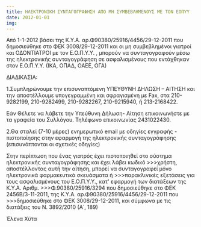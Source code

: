 ```yaml
---
title: ΗΛΕΚΤΡΟΝΙΚΗ ΣΥΝΤΑΓΟΓΡΑΦΗΣΗ ΑΠΟ ΜΗ ΣΥΜΒΕΒΛΗΜΕΝΟΥΣ ΜΕ ΤΟΝ ΕΟΠΥΥ
date: 2012-01-01
img: 
---
```

Από 1-1-2012  βάσει της Κ.Υ.Α. αρ.Φ90380/25916/4456/29-12-2011 που δημοσιεύθηκε στο ΦΕΚ 3008/29-12-2011
και οι μη συμβεβλημένοι γιατροί και ΟΔΟΝΤΙΑΤΡΟΙ με τον Ε.Ο.Π.Υ.Υ. , μπορούν να συνταγογραφούν μέσω της ηλεκτρονικής συνταγογράφηση σε ασφαλισμένους που εντάχθηκαν στον Ε.Ο.Π.Υ.Υ. (ΙΚΑ, ΟΠΑΔ, ΟΑΕΕ, ΟΓΑ) 

ΔΙΑΔΙΚΑΣΙΑ:

1.Συμπληρώνουμε την επισυναπτόμενη ΥΠΕΥΘΥΝΗ ΔΗΛΩΣΗ – ΑΙΤΗΣΗ  και την αποστέλλουμε υπογεγραμμένη και σφραγισμένη με Fax, στα 210-9282199, 210-9282499, 210-9282267, 210-9215940, ή 213-2168422.

Εάν Θέλετε να λάβετε την Υπεύθυνη Δήλωση- Αίτηση επικοινωνήστε με τα γραφεία του Συλλόγου. Τηλέφωνο επικοινωνίας 2431022430.

2.Θα σταλεί  (7-10 μέρες) ενημερωτικό email  με οδηγίες εγγραφής - πιστοποίησης στην εφαρμογή της ηλεκτρονικής συνταγογράφησης (επισυνάπτονται οι σχετικές οδηγίες)

Στην περίπτωση που ένας γιατρός έχει πιστοποιηθεί στο σύστημα ηλεκτρονικής συνταγογράφησης και έχει λάβει κωδικό >>>χρήστη, αποστέλλοντας αυτή την αίτηση, μπορεί να συνταγογραφεί μόνο ηλεκτρονικά φαρμακευτικά σκευάσματα ή >>>παρακλινικές εξετάσεις για τους ασφαλισμένους του Ε.Ο.Π.Υ.Υ., κατ' εφαρμογή των διατάξεων της Κ.Υ.Α. Αριθμ. >>>Φ.90380/25916/3294 που δημοσιεύθηκε στο ΦΕΚ 2456Β/3-11-2011, της Κ.Υ.Α. αρ.Φ90380/25916/4456/29-12-2011 που >>>δημοσιεύθηκε στο ΦΕΚ 3008/29-12-2011, και σύμφωνα με τις διατάξεις του Ν. 3892/2010 (Α΄, 189)


Έλενα Χύτα